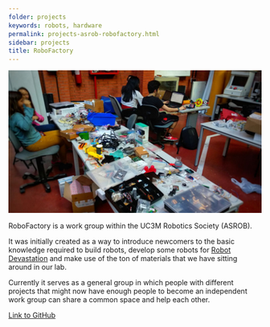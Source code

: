 ```yaml
---
folder: projects
keywords: robots, hardware
permalink: projects-asrob-robofactory.html
sidebar: projects
title: RoboFactory
---
```



<img class="img-rounded" src="img/projects/robofactory.jpg" alt="RoboFactory feature picture">

RoboFactory is a work group within the UC3M Robotics Society (ASROB). 


It was initially created as a way to introduce newcomers to the basic knowledge required to build robots, develop some robots for [Robot Devastation](project-asrob-rd.md) and make use of the ton of materials that we have sitting around in our lab.

Currently it serves as a general group in which people with different projects that might now have enough people to become an independent work group can share a common space and help each other.

[Link to GitHub](https://github.com/asrob-uc3m/RoboFactory-issues-e-ideas)

<!--{% include links.html %}-->